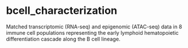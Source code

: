 # bcell_characterization

Matched transcriptomic (RNA-seq) and epigenomic (ATAC-seq) data in 8 immune cell populations representing the early lymphoid hematopoietic differentiation cascade along the B cell lineage.
